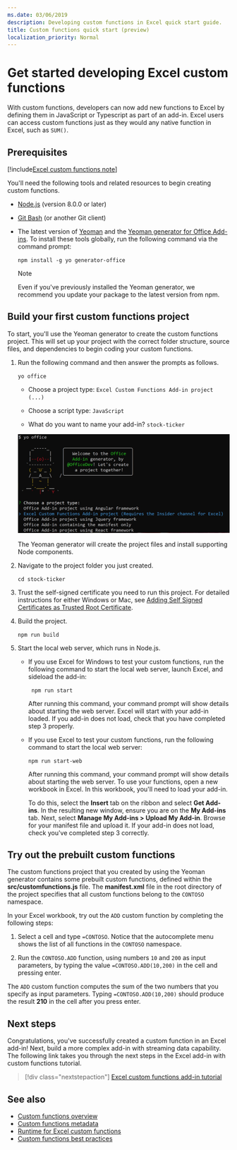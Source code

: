 ```yaml
---
ms.date: 03/06/2019
description: Developing custom functions in Excel quick start guide.
title: Custom functions quick start (preview)
localization_priority: Normal
---
```


# Get started developing Excel custom functions

With custom functions, developers can now add new functions to Excel by defining them in JavaScript or Typescript as part of an add-in. Excel users can access custom functions just as they would any native function in Excel, such as `SUM()`.

## Prerequisites

[!include[Excel custom functions note](../includes/excel-custom-functions-note.md)]

You'll need the following tools and related resources to begin creating custom functions.

- [Node.js](https://nodejs.org/en/) (version 8.0.0 or later)

- [Git Bash](https://git-scm.com/downloads) (or another Git client)

- The latest version of [Yeoman](https://yeoman.io/) and the [Yeoman generator for Office Add-ins](https://www.npmjs.com/package/generator-office). To install these tools globally, run the following command via the command prompt:

    ```
    npm install -g yo generator-office
    ```

    > [!NOTE]
    > Even if you've previously installed the Yeoman generator, we recommend you update your package to the latest version from npm.

## Build your first custom functions project

To start, you'll use the Yeoman generator to create the custom functions project. This will set up your project with the correct folder structure, source files, and dependencies to begin coding your custom functions.

1. Run the following command and then answer the prompts as follows.

    ```
    yo office
    ```

    - Choose a project type: `Excel Custom Functions Add-in project (...)`

    - Choose a script type: `JavaScript`

    - What do you want to name your add-in? `stock-ticker`

    ![Yeoman generator for Office Add-ins prompts for custom functions](../images/12-10-fork-cf-pic.jpg)

    The Yeoman generator will create the project files and install supporting Node components.

2. Navigate to the project folder you just created.

    ```
    cd stock-ticker
    ```

3. Trust the self-signed certificate you need to run this project. For detailed instructions for either Windows or Mac, see [Adding Self Signed Certificates as Trusted Root Certificate](https://github.com/OfficeDev/generator-office/blob/master/src/docs/ssl.md).  

4. Build the project.

    ```
    npm run build
    ```

5. Start the local web server, which runs in Node.js.

    - If you use Excel for Windows to test your custom functions, run the following command to start the local web server, launch Excel, and sideload the add-in:

        ```
         npm run start
        ```
        After running this command, your command prompt will show details about starting the web server. Excel will start with your add-in loaded. If you add-in does not load, check that you have completed step 3 properly.

    - If you use Excel to test your custom functions, run the following command to start the local web server:

        ```
        npm run start-web
        ```

         After running this command, your command prompt will show details about starting the web server. To use your functions, open a new workbook in Excel. In this workbook, you'll need to load your add-in. 

        To do this, select the **Insert** tab on the ribbon and select **Get Add-ins**. In the resulting new window, ensure you are on the **My Add-ins** tab. Next, select **Manage My Add-ins > Upload My Add-in**. Browse for your manifest file and upload it. If your add-in does not load, check you've completed step 3 correctly.

## Try out the prebuilt custom functions

The custom functions project that you created by using the Yeoman generator contains some prebuilt custom functions, defined within the **src/customfunctions.js** file. The **manifest.xml** file in the root directory of the project specifies that all custom functions belong to the `CONTOSO` namespace.

In your Excel workbook, try out the `ADD` custom function by completing the following steps:

1. Select a cell and type `=CONTOSO`. Notice that the autocomplete menu shows the list of all functions in the `CONTOSO` namespace.

2. Run the `CONTOSO.ADD` function, using numbers `10` and `200` as input parameters, by typing the value `=CONTOSO.ADD(10,200)` in the cell and pressing enter.

The `ADD` custom function computes the sum of the two numbers that you specify as input parameters. Typing `=CONTOSO.ADD(10,200)` should produce the result **210** in the cell after you press enter.

## Next steps

Congratulations, you've successfully created a custom function in an Excel add-in! Next, build a more complex add-in with streaming data capability. The following link takes you through the next steps in the Excel add-in with custom functions tutorial.

> [!div class="nextstepaction"]
> [Excel custom functions add-in tutorial](../tutorials/excel-tutorial-create-custom-functions.md#create-a-custom-function-that-requests-data-from-the-web
)

## See also

* [Custom functions overview](../excel/custom-functions-overview.md)
* [Custom functions metadata](../excel/custom-functions-json.md)
* [Runtime for Excel custom functions](../excel/custom-functions-runtime.md)
* [Custom functions best practices](../excel/custom-functions-best-practices.md)
